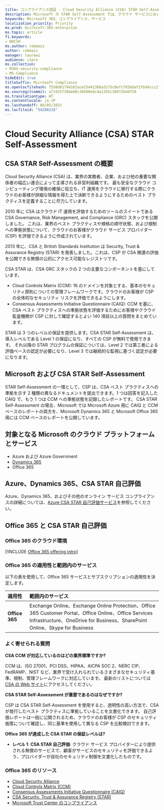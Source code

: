 ```yaml
---
title: コンプライアンス認証 - Cloud Security Alliance (CSA) STAR Self-Assessment
description: Microsoft の STAR Self-Assessment では、クラウド サービスにおいて Cloud Security Alliance の要件を満たす方法の詳細を説明しています。
keywords: Microsoft 365、コンプライアンス、サービス
localization_priority: Priority
ms.prod: microsoft-365-enterprise
ms.topic: article
f1.keywords:
- NOCSH
ms.author: robmazz
author: robmazz
manager: laurawi
audience: itpro
ms.collection:
- M365-security-compliance
- MS-Compliance
hideEdit: true
titleSuffix: Microsoft Compliance
ms.openlocfilehash: 7550d81794162ace15441360a3175c0efcf03ddaf1fb94ccc27e683b8077a110
ms.sourcegitcommit: af1925730de60c3b698edc4e1355c38972bdd759
ms.translationtype: HT
ms.contentlocale: ja-JP
ms.lasthandoff: 08/05/2021
ms.locfileid: "54288216"
---
```

# <a name="cloud-security-alliance-csa-star-self-assessment"></a>Cloud Security Alliance (CSA) STAR Self-Assessment

## <a name="csa-star-self-assessment-overview"></a>CSA STAR Self-Assessment の概要

Cloud Security Alliance (CSA) は、業界の実務者、企業、および他の重要な関係者の幅広い連合によって主導される非営利組織です。 最も安全なクラウド コンピューティング環境の確保に役立ち、IT 運用をクラウドに移行する際にクラウドのお客様が詳細な情報を得た上で決断できるようにするためのベスト プラクティスを定義することに尽力しています。  
  
2010 年に CSA はクラウド IT 運用を評価するためのツールのスイートである CSA Governance, Risk Management, and Compliance (GRC) スタックを公開しました。 これは、業界のベスト プラクティスや規格の順守状態、および規制への準拠状態について、クラウドのお客様がクラウド サービス プロバイダー (CSP) を評価できるように作成されています。  
  
2013 年に、CSA と British Standards Institution は Security, Trust & Assurance Registry (STAR) を発表しました。これは、CSP が CSA 関連の評価を公開できる無償の公的にアクセス可能なレジストリです。  
  
CSA STAR は、CSA GRC スタックの 2 つの主要なコンポーネントを基にしています。

- Cloud Controls Matrix (CCM): 16 のドメインを対象とする、基本のセキュリティ原則についての管理フレームワークです。クラウドのお客様が CSP の全体的なセキュリティ リスクを評価できるようにします。
- Consensus Assessments Initiative Questionnaire (CAIQ): CCM を基に、CSA ベスト プラクティスへの準拠状態を評価するためにお客様やクラウド監査機関が CSP に対して確認するとよい 140 項目以上の質問をまとめています。

STAR は 3 つのレベルの保証を提供します。CSA STAR Self-Assessment は、導入レベルである Level 1 の保証になり、すべての CSP が無料で使用できます。 それ以降の STAR プログラムの保証については、Level 2 では第三者による評価ベースの認定が必要になり、Level 3 では継続的な監視に基づく認定が必要になります。

## <a name="microsoft-and-csa-star-self-assessment"></a>Microsoft および CSA STAR Self-Assessment

STAR Self-Assessment の一環として、CSP は、CSA ベスト プラクティスへの準拠を示す 2 種類の異なるドキュメントを提出できます。1 つは回答を記入した CAIQ で、もう 1 つは CCM への準拠状態を記録したレポートです。 CSA STAR Self-Assessment の場合、Microsoft では Microsoft Azure 用に CAIQ と CCM ベースのレポートの両方を、Microsoft Dynamics 365 と Microsoft Office 365 用には CCM ベースのレポートを公開しています。  

## <a name="microsoft-in-scope-cloud-platforms--services"></a>対象となる Microsoft のクラウド プラットフォームとサービス

- Azure および Azure Government
- [Dynamics 365](https://aka.ms/d365-compliance-list)
- Office 365

## <a name="azure-dynamics-365-and-csa-star-self-assessment"></a>Azure、Dynamics 365、CSA STAR 自己評価

Azure、Dynamics 365、およびその他のオンライン サービス コンプライアンスの詳細については、[Azure CSA STAR 自己評価サービス](/azure/compliance/offerings/offering-csa-star-self-assessment)を参照してください。

## <a name="office-365-and-csa-star-self-assessment"></a>Office 365 と CSA STAR 自己評価

### <a name="office-365-cloud-environments"></a>Office 365 のクラウド環境

[!INCLUDE [Office 365 offering intro](../includes/o365-offering-introduction.md)]

### <a name="office-365-applicability-and-in-scope-services"></a>Office 365 の適用性と範囲内のサービス

以下の表を使用して、Office 365 サービスとサブスクリプションの適用性を決定します。

| **適用性** | **範囲内のサービス** |
|:------------------|:----------------------|
| **Office 365** |Exchange Online、Exchange Online Protection、Office 365 Customer Portal、Office Online、Office Services Infrastructure、OneDrive for Business、SharePoint Online、Skype for Business |

### <a name="frequently-asked-questions"></a>よく寄せられる質問

**CSA CCM が対応しているのはどの業界標準ですか?**

CCM は、ISO 27001、PCI DSS、HIPAA、AICPA SOC 2、NERC CIP、FedRAMP、NIST など、業界で受け入れられているさまざまなセキュリティ基準、規制、管理フレームワークに対応しています。 最新のリストについては [CSA の Web サイト](https://cloudsecurityalliance.org/)にアクセスしてください。

**CSA STAR Self-Assessment が重要であるのはなぜですか?**

CSP は CSA STAR Self-Assessment を使用すると、透明性の高い方法で、CSA が発行したベスト プラクティスに準拠していることを文書化できます。 自己評価レポートは一般に公開されるため、クラウドのお客様が CSP のセキュリティ施策について確認し、同じ基準を使用して異なる CSP を比較検討できます。

**Office 365 が達成した CSA STAR の保証レベルは?**

- **レベル 1**: **CSA STAR 自己評価**: クラウド サービス プロバイダーにより提供される無償のサービスで、顧客がサービスのセキュリティを評価できるよう、プロバイダーが自社のセキュリティ制御を文書化したものです。

### <a name="office-365-resources"></a>Office 365 のリソース

- [Cloud Security Alliance](https://cloudsecurityalliance.org/)
- [Cloud Controls Matrix (CCM)](https://cloudsecurityalliance.org/group/cloud-controls-matrix/)
- [Consensus Assessments Initiative Questionnaire (CAIQ)](https://cloudsecurityalliance.org/group/consensus-assessments/)
- [CSA Security, Trust & Assurance Registry (STAR)](https://cloudsecurityalliance.org/star/)
- [Microsoft Trust Center のコンプライアンス](https://www.microsoft.com/trust-center/compliance/compliance-overview)
